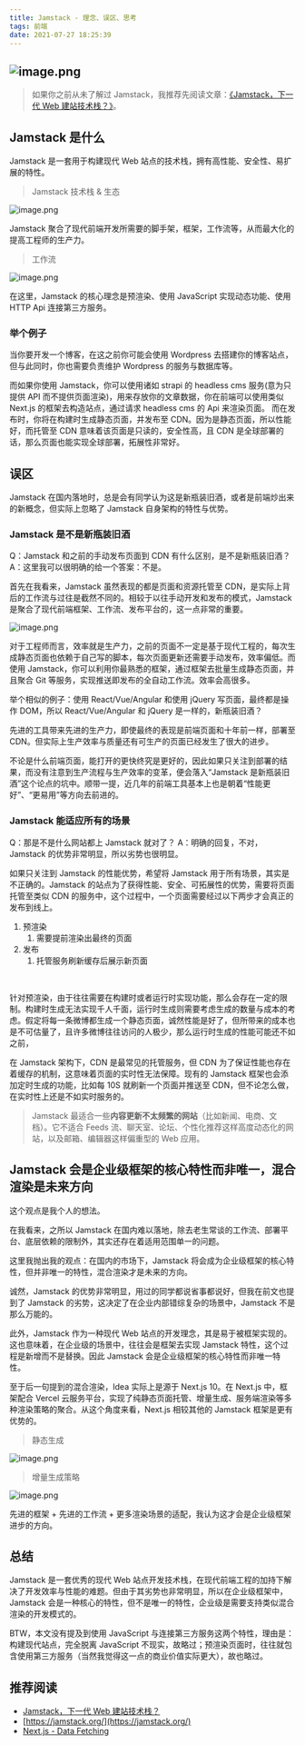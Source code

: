 ```yaml
---
title: Jamstack - 理念、误区、思考
tags: 前端
date: 2021-07-27 18:25:39
---
```


## ![image.png](https://cdn.nlark.com/yuque/0/2021/png/98602/1627198825385-b5f978df-3945-423b-b914-7c9e1c220c72.png#clientId=u369d6ad1-291c-4&from=paste&id=ud0453b99&margin=%5Bobject%20Object%5D&name=image.png&originHeight=394&originWidth=850&originalType=binary&ratio=1&size=52330&status=done&style=none&taskId=uf7388108-1efc-4f82-a69b-aa155aa7312)

> 如果你之前从未了解过 Jamstack，我推荐先阅读文章：[《Jamstack，下一代 Web 建站技术栈？》](https://zhuanlan.zhihu.com/p/281085404)。

## Jamstack 是什么

Jamstack 是一套用于构建现代 Web 站点的技术栈，拥有高性能、安全性、易扩展的特性。
​

> Jamstack 技术栈 & 生态

![image.png](https://cdn.nlark.com/yuque/0/2021/png/98602/1627199006775-18392a5a-c7fb-43fe-a30c-4a00159a6d3d.png#clientId=u369d6ad1-291c-4&from=paste&id=u9576f13a&margin=%5Bobject%20Object%5D&name=image.png&originHeight=720&originWidth=1280&originalType=binary&ratio=1&size=673800&status=done&style=none&taskId=ubb2a3f21-f7e8-4bc9-8e86-d6511d70658)
​

Jamstack 聚合了现代前端开发所需要的脚手架，框架，工作流等，从而最大化的提高工程师的生产力。
​

> 工作流

![image.png](https://cdn.nlark.com/yuque/0/2021/png/98602/1627199078527-85ca7b79-35d5-423f-8f4b-caf05dc052f5.png#clientId=u369d6ad1-291c-4&from=paste&id=u18842002&margin=%5Bobject%20Object%5D&name=image.png&originHeight=1001&originWidth=1351&originalType=binary&ratio=1&size=114465&status=done&style=stroke&taskId=uac593987-5fb1-4afd-8da3-d263d8a3019)
​

在这里，Jamstack 的核心理念是预渲染、使用 JavaScript 实现动态功能、使用 HTTP Api 连接第三方服务。
​

### 举个例子

当你要开发一个博客，在这之前你可能会使用 Wordpress 去搭建你的博客站点，但与此同时，你也需要负责维护 Wordpress 的服务与数据库等。
​

而如果你使用 Jamstack，你可以使用诸如 strapi 的 headless cms 服务(意为只提供 API 而不提供页面渲染)，用来存放你的文章数据，你在前端可以使用类似 Next.js 的框架去构造站点，通过请求 headless cms 的 Api 来渲染页面。
而在发布时，你将在构建时生成静态页面，并发布至 CDN。因为是静态页面，所以性能好，而托管至 CDN 意味着该页面是只读的，安全性高，且 CDN 是全球部署的话，那么页面也能实现全球部署，拓展性非常好。

## 误区

Jamstack 在国内落地时，总是会有同学认为这是新瓶装旧酒，或者是前端炒出来的新概念，但实际上忽略了 Jamstack 自身架构的特性与优势。

### Jamstack 是不是新瓶装旧酒

Q：Jamstack 和之前的手动发布页面到 CDN 有什么区别，是不是新瓶装旧酒？
A：这里我可以很明确的给一个答案：不是。

首先在我看来，Jamstack 虽然表现的都是页面和资源托管至 CDN，是实际上背后的工作流与过往是截然不同的。相较于以往手动开发和发布的模式，Jamstack 是聚合了现代前端框架、工作流、发布平台的，这一点非常的重要。
​

![image.png](https://cdn.nlark.com/yuque/0/2021/png/98602/1627199129311-16b1d27b-0bdc-4956-89a8-6965301efd60.png#clientId=u369d6ad1-291c-4&from=paste&id=uad6b83b4&margin=%5Bobject%20Object%5D&name=image.png&originHeight=577&originWidth=836&originalType=binary&ratio=1&size=264100&status=done&style=none&taskId=uf9723511-de07-4d5e-9b35-96cbc1c3d1b)
​

对于工程师而言，效率就是生产力，之前的页面不一定是基于现代工程的，每次生成静态页面也依赖于自己写的脚本，每次页面更新还需要手动发布，效率偏低。而使用 Jamstack，你可以利用你最熟悉的框架，通过框架去批量生成静态页面，并且聚合 Git 等服务，实现推送即发布的全自动工作流。效率会高很多。
​

举个相似的例子：使用 React/Vue/Angular 和使用 jQuery 写页面，最终都是操作 DOM，所以 React/Vue/Angular 和 jQuery 是一样的，新瓶装旧酒？
​

先进的工具带来先进的生产力，即使最终的表现是前端页面和十年前一样，部署至 CDN。但实际上生产效率与质量还有可生产的页面已经发生了很大的进步。
​

不论是什么前端页面，能打开的更快终究是更好的，因此如果只关注到部署的结果，而没有注意到生产流程与生产效率的变革，便会落入“Jamstack 是新瓶装旧酒”这个论点的坑中。顺带一提，近几年的前端工具基本上也是朝着“性能更好”、“更易用”等方向去前进的。
​

### Jamstack 能适应所有的场景

Q：那是不是什么网站都上 Jamstack 就对了？
A：明确的回复，不对，Jamstack 的优势非常明显，所以劣势也很明显。
​

如果只关注到 Jamstack 的性能优势，希望将 Jamstack 用于所有场景，其实是不正确的。Jamstack 的站点为了获得性能、安全、可拓展性的优势，需要将页面托管至类似 CDN 的服务中，这个过程中，一个页面需要经过以下两步才会真正的发布到线上。
​

1. 预渲染
   1. 需要提前渲染出最终的页面
2. 发布
   1. 托管服务刷新缓存后展示新页面

​

针对预渲染，由于往往需要在构建时或者运行时实现功能，那么会存在一定的限制。构建时生成无法实现千人千面，运行时生成则需要考虑生成的数量与成本的考虑。假定将每一条微博都生成一个静态页面，诚然性能是好了，但所带来的成本也是不可估量了，且许多微博往往访问的人极少，那么运行时生成的性能可能还不如之前，
​

在 Jamstack 架构下，CDN 是最常见的托管服务，但 CDN 为了保证性能也存在着缓存的机制，这意味着页面的实时性无法保障。现有的 Jamstack 框架也会添加定时生成的功能，比如每 10S 就刷新一个页面并推送至 CDN，但不论怎么做，在实时性上还是不如实时服务的。

> Jamstack 最适合一些**内容更新不太频繁的网站**（比如新闻、电商、文档）。它不适合 Feeds 流、聊天室、论坛、个性化推荐这样高度动态化的网站，以及邮箱、编辑器这样偏重型的 Web 应用。

## Jamstack 会是企业级框架的核心特性而非唯一，混合渲染是未来方向

这个观点是我个人的想法。
​

在我看来，之所以 Jamstack 在国内难以落地，除去老生常谈的工作流、部署平台、底层依赖的限制外，其实还存在着适用范围单一的问题。
​

这里我抛出我的观点：在国内的市场下，Jamstack 将会成为企业级框架的核心特性，但并非唯一的特性，混合渲染才是未来的方向。
​

诚然，Jamstack 的优势非常明显，用过的同学都说省事都说好，但我在前文也提到了 Jamstack 的劣势，这决定了在企业内部错综复杂的场景中，Jamstack 不是那么万能的。
​

此外，Jamstack 作为一种现代 Web 站点的开发理念，其是易于被框架实现的。这也意味着，在企业级的场景中，往往会是框架去实现 Jamstack 特性，这个过程是新增而不是替换。因此 Jamstack 会是企业级框架的核心特性而非唯一特性。
​

至于后一句提到的混合渲染，Idea 实际上是源于 Next.js 10。在 Next.js 中，框架配合 Vercel 云服务平台，实现了纯静态页面托管、增量生成、服务端渲染等多种渲染策略的聚合。从这个角度来看，Next.js 相较其他的 Jamstack 框架是更有优势的。
​

> 静态生成

![image.png](https://cdn.nlark.com/yuque/0/2021/png/98602/1627199329426-c07335b1-92bb-4fa8-bcd5-0f13a05be9ce.png#clientId=udc9f227a-db2b-4&from=paste&id=ucbee6077&margin=%5Bobject%20Object%5D&name=image.png&originHeight=472&originWidth=880&originalType=binary&ratio=1&size=40914&status=done&style=stroke&taskId=u85897e04-3265-4dd8-8d65-970e596f5ce)

> 增量生成策略

![image.png](https://cdn.nlark.com/yuque/0/2021/png/98602/1627199295157-370f3146-df20-4c85-ba03-a9c62725b7b8.png#clientId=udc9f227a-db2b-4&from=paste&height=450&id=u7d8a9c56&margin=%5Bobject%20Object%5D&name=image.png&originHeight=900&originWidth=1600&originalType=binary&ratio=1&size=84712&status=done&style=none&taskId=udc3cfca0-4bd3-4709-a6be-7a27718c2a9&width=800)
​

先进的框架 + 先进的工作流 + 更多渲染场景的适配，我认为这才会是企业级框架进步的方向。

## 总结

Jamstack 是一套优秀的现代 Web 站点开发技术栈，在现代前端工程的加持下解决了开发效率与性能的难题。但由于其劣势也非常明显，所以在企业级框架中，Jamstack 会是一种核心的特性，但不是唯一的特性，企业级是需要支持类似混合渲染的开发模式的。
​

BTW，本文没有提及到使用 JavaScript 与连接第三方服务这两个特性，理由是：构建现代站点，完全脱离 JavaScript 不现实，故略过；预渲染页面时，往往就包含使用第三方服务（当然我觉得这一点的商业价值实际更大），故也略过。
​

## 推荐阅读

- [Jamstack，下一代 Web 建站技术栈？](https://zhuanlan.zhihu.com/p/281085404)
- [https://jamstack.org/](https://jamstack.org/)
- [Next.js - Data Fetching](https://nextjs.org/docs/basic-features/data-fetching)
